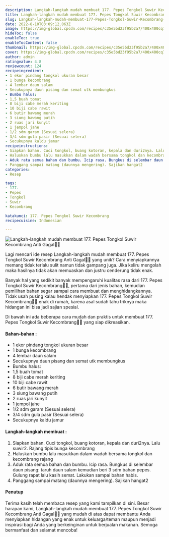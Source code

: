 ```yaml
---
description: Langkah-langkah mudah membuat 177. Pepes Tongkol Suwir Kecombrang Anti Gagal"
title: Langkah-langkah mudah membuat 177. Pepes Tongkol Suwir Kecombrang Anti Gagal
slug: Langkah-langkah-mudah-membuat-177-Pepes-Tongkol-Suwir-Kecombrang-Anti-Gagal
date: 2022-8-10T03:09:12.063Z
image: https://img-global.cpcdn.com/recipes/c35e5bd23f95b2a7/400x400cq70/photo.jpg
hideToc: false
enableToc: true
enableTocContent: false
thumbnail: https://img-global.cpcdn.com/recipes/c35e5bd23f95b2a7/400x400cq70/photo.jpg
cover: https://img-global.cpcdn.com/recipes/c35e5bd23f95b2a7/400x400cq70/photo.jpg
author: admin
ratingvalue: 4.8
reviewcount: 124
recipeingredient:
- 1 ekor pindang tongkol ukuran besar
- 1 bunga kecombrang
- 4 lembar daun salam
- Secukupnya daun pisang dan semat utk membungkus
- Bumbu halus:
- 1,5 buah tomat
- 8 biji cabe merah keriting
- 10 biji cabe rawit
- 6 butir bawang merah
- 3 siung bawang putih
- 2 ruas jari kunyit
- 1 jempol jahe
- 1/2 sdm garam (Sesuai selera)
- 3/4 sdm gula pasir (Sesuai selera)
- Secukupnya kaldu jamur
recipeinstructions:
- Siapkan bahan. Cuci tongkol, buang kotoran, kepala dan duri2nya. Lalu suwir2. Rajang tipis bunga kecombrang
- Haluskan bumbu lalu masukkan dalam wadah bersama tongkol dan kecombrang rajang
- Aduk rata semua bahan dan bumbu. Icip rasa. Bungkus di selembar daun pisang: taruh daun salam kemudian beri 3 sdm bahan pepes. Gulung rapat lalu kasih semat. Lakukan sampai bahan habis.
- Panggang sampai matang (daunnya mengering). Sajikan hangat2
categories:
- Resep

tags:
- 177.
- Pepes
- Tongkol
- Suwir
- Kecombrang

katakunci: 177. Pepes Tongkol Suwir Kecombrang
recipecuisine: Indonesian

---
```


![Langkah-langkah mudah membuat 177. Pepes Tongkol Suwir Kecombrang Anti Gagal👩‍🍳](https://img-global.cpcdn.com/recipes/c35e5bd23f95b2a7/400x400cq70/photo.jpg)

Lagi mencari ide resep Langkah-langkah mudah membuat 177. Pepes Tongkol Suwir Kecombrang Anti Gagal👩‍🍳 yang unik? Cara menyiapkannya memang tidak terlalu sulit namun tidak gampang juga. Jika keliru mengolah maka hasilnya tidak akan memuaskan dan justru cenderung tidak enak.

Banyak hal yang sedikit banyak mempengaruhi kualitas rasa dari 177. Pepes Tongkol Suwir Kecombrang👩‍🍳, pertama dari jenis bahan, kemudian pemilihan bahan segar sampai cara membuat dan menghidangkannya. Tidak usah pusing kalau hendak menyiapkan 177. Pepes Tongkol Suwir Kecombrang👩‍🍳 enak di rumah, karena asal sudah tahu triknya maka hidangan ini bisa jadi sajian spesial.

Di bawah ini ada beberapa cara mudah dan praktis untuk membuat 177. Pepes Tongkol Suwir Kecombrang👩‍🍳 yang siap dikreasikan.

<!--inarticleads1-->

#### Bahan-bahan :

- 1 ekor pindang tongkol ukuran besar
- 1 bunga kecombrang
- 4 lembar daun salam
- Secukupnya daun pisang dan semat utk membungkus
- Bumbu halus:
- 1,5 buah tomat
- 8 biji cabe merah keriting
- 10 biji cabe rawit
- 6 butir bawang merah
- 3 siung bawang putih
- 2 ruas jari kunyit
- 1 jempol jahe
- 1/2 sdm garam (Sesuai selera)
- 3/4 sdm gula pasir (Sesuai selera)
- Secukupnya kaldu jamur

<!--inarticleads2-->

#### Langkah-langkah membuat :

1. Siapkan bahan. Cuci tongkol, buang kotoran, kepala dan duri2nya. Lalu suwir2. Rajang tipis bunga kecombrang
1. Haluskan bumbu lalu masukkan dalam wadah bersama tongkol dan kecombrang rajang
1. Aduk rata semua bahan dan bumbu. Icip rasa. Bungkus di selembar daun pisang: taruh daun salam kemudian beri 3 sdm bahan pepes. Gulung rapat lalu kasih semat. Lakukan sampai bahan habis.
1. Panggang sampai matang (daunnya mengering). Sajikan hangat2

#### Penutup

Terima kasih telah membaca resep yang kami tampilkan di sini. Besar harapan kami, Langkah-langkah mudah membuat 177. Pepes Tongkol Suwir Kecombrang Anti Gagal👩‍🍳 yang mudah di atas dapat membantu Anda menyiapkan hidangan yang enak untuk keluarga/teman maupun menjadi inspirasi bagi Anda yang berkeinginan untuk berjualan makanan. Semoga bermanfaat dan selamat mencoba!